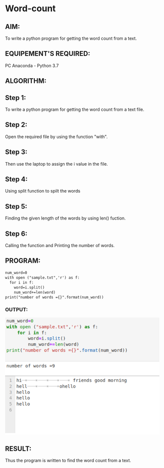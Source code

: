 # Word-count
## AIM:
To write a python program for getting the word count from a text.
## EQUIPEMENT'S REQUIRED: 
PC
Anaconda - Python 3.7
## ALGORITHM: 
## Step 1:
To write a python program for getting the word count from a text file.
## Step 2:
Open the required file by using the function "with".
## Step 3:
Then use the laptop to assign the i value in the file.
## Step 4:
Using split function to spilt the words
## Step 5:
Finding the given length of the words by using len() fuction.
## Step 6:
Calling the function and Printing the number of words.


## PROGRAM:
```
num_word=0
with open ("sample.txt",'r') as f:
  for i in f:
    word=i.split()
    num_word+=len(word)
print("number of words ={}".format(num_word))
```

### OUTPUT:
![model](1.png)


## RESULT:
Thus the program is written to find the word count from a text.
